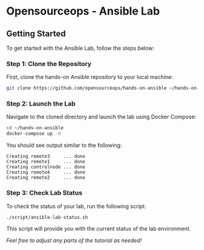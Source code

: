 # Opensourceops - Ansible Lab

## Getting Started

To get started with the Ansible Lab, follow the steps below:

### Step 1: Clone the Repository

First, clone the hands-on Ansible repository to your local machine:

```bash
git clone https://github.com/opensourceops/hands-on-ansible ~/hands-on-ansible
```

### Step 2: Launch the Lab

Navigate to the cloned directory and launch the lab using Docker Compose:

```bash
cd ~/hands-on-ansible
docker-compose up -d
```

You should see output similar to the following:
~~~
Creating remote3     ... done
Creating remote1     ... done
Creating controlnode ... done
Creating remote4     ... done
Creating remote2     ... done
~~~

### Step 3: Check Lab Status

To check the status of your lab, run the following script:

```bash
./script/ansible-lab-status.sh
```

This script will provide you with the current status of the lab environment.

_Feel free to adjust any parts of the tutorial as needed!_
